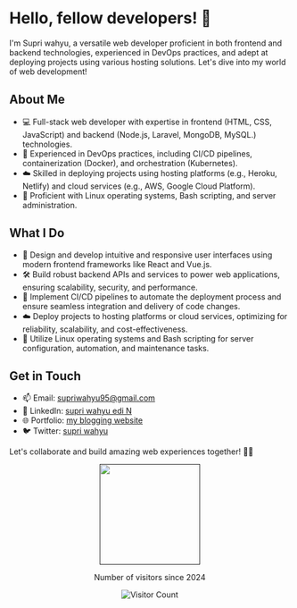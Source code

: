 # Hello, fellow developers! 👋

I'm Supri wahyu, a versatile web developer proficient in both frontend and backend technologies, experienced in DevOps practices, and adept at deploying projects using various hosting solutions. Let's dive into my world of web development!

## About Me

- 💻 Full-stack web developer with expertise in frontend (HTML, CSS, JavaScript) and backend (Node.js, Laravel, MongoDB, MySQL.) technologies.
- 🚀 Experienced in DevOps practices, including CI/CD pipelines, containerization (Docker), and orchestration (Kubernetes).
- ☁️ Skilled in deploying projects using hosting platforms (e.g., Heroku, Netlify) and cloud services (e.g., AWS, Google Cloud Platform).
- 🐧 Proficient with Linux operating systems, Bash scripting, and server administration.

## What I Do

- 🎨 Design and develop intuitive and responsive user interfaces using modern frontend frameworks like React and Vue.js.
- 🛠️ Build robust backend APIs and services to power web applications, ensuring scalability, security, and performance.
- 🚀 Implement CI/CD pipelines to automate the deployment process and ensure seamless integration and delivery of code changes.
- ☁️ Deploy projects to hosting platforms or cloud services, optimizing for reliability, scalability, and cost-effectiveness.
- 🐧 Utilize Linux operating systems and Bash scripting for server configuration, automation, and maintenance tasks.

## Get in Touch

- 📫 Email: [supriwahyu95@gmail.com](mailto:supriwahyu95@gmail.com)
- 💼 LinkedIn: [supri wahyu edi N](https://id.linkedin.com/in/supri-wahyu-edi-n-256039143)
- 🌐 Portfolio: [my blogging website](https://supri-wahyu.lovestoblog.com)
- 🐦 Twitter: [supri wahyu](https://twitter.com/wahyuununuk)

Let's collaborate and build amazing web experiences together! 🚀✨

<p align="center">
<a href="">
   <img height="180em" src="https://github-readme-stats-eight-theta.vercel.app/api/top-langs/?username=supriwahyu&layout=compact&langs_count=8&theme=algolia"/>
</a>
</p>
<p align="center">Number of visitors since 2024</p>

  <p align="center">
  <img src="https://profile-counter.glitch.me/hendriari/count.svg" alt="Visitor Count">
</p>
